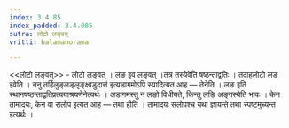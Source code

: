 ```yaml
---
index: 3.4.85
index_padded: 3.4.085
sutra: लोटो लङ्वत्‌
vritti: balamanorama

---
```

<<लोटो लङ्वत्>> - लोटो लङ्वत् । लङ इव लङ्वत् ।तत्र तस्येवे॑ति षष्ठन्ताद्वतिः । तदाहलोटो लङ इवेति । ननु तर्हिलुङ्लङ्लृङ्क्ष्वडुदात्त॑ इत्यडागमोऽपि स्यादित्यत आह —  तेनेति । लङ इति स्थानषष्ठन्ताद्वतिप्रत्ययाश्रयणेनेत्यर्थः । अडागमस्तु न लङो विधीयते, किन्तु लङि अङ्गस्येति भावः । केन तामादयः, केन वा सलोप इत्यत आह — तथा हीति । तामादयः सलोपश्च यथा ज्ञायन्ते तथा स्पष्टमुच्यन्त इत्यर्थः । 